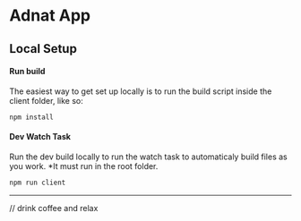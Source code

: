 # Adnat App

## Local Setup

#### Run build

The easiest way to get set up locally is to run the build script inside the client folder, like so:

```
npm install
```

#### Dev Watch Task

Run the dev build locally to run the watch task to automaticaly build files as you work. *It must run in the root folder.

```bash
npm run client
```

---

// drink coffee and relax
